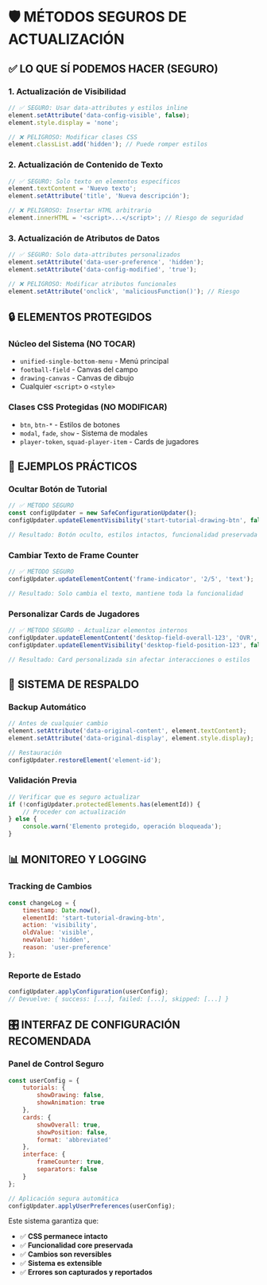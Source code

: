 # 🛡️ MÉTODOS SEGUROS DE ACTUALIZACIÓN

## ✅ **LO QUE SÍ PODEMOS HACER (SEGURO)**

### 1. **Actualización de Visibilidad**
```javascript
// ✅ SEGURO: Usar data-attributes y estilos inline
element.setAttribute('data-config-visible', false);
element.style.display = 'none';

// ❌ PELIGROSO: Modificar clases CSS
element.classList.add('hidden'); // Puede romper estilos
```

### 2. **Actualización de Contenido de Texto**
```javascript
// ✅ SEGURO: Solo texto en elementos específicos
element.textContent = 'Nuevo texto';
element.setAttribute('title', 'Nueva descripción');

// ❌ PELIGROSO: Insertar HTML arbitrario
element.innerHTML = '<script>...</script>'; // Riesgo de seguridad
```

### 3. **Actualización de Atributos de Datos**
```javascript
// ✅ SEGURO: Solo data-attributes personalizados
element.setAttribute('data-user-preference', 'hidden');
element.setAttribute('data-config-modified', 'true');

// ❌ PELIGROSO: Modificar atributos funcionales
element.setAttribute('onclick', 'maliciousFunction()'); // Riesgo
```

## 🔒 **ELEMENTOS PROTEGIDOS**

### Núcleo del Sistema (NO TOCAR)
- `unified-single-bottom-menu` - Menú principal
- `football-field` - Canvas del campo
- `drawing-canvas` - Canvas de dibujo
- Cualquier `<script>` o `<style>`

### Clases CSS Protegidas (NO MODIFICAR)
- `btn`, `btn-*` - Estilos de botones
- `modal`, `fade`, `show` - Sistema de modales
- `player-token`, `squad-player-item` - Cards de jugadores

## 🎯 **EJEMPLOS PRÁCTICOS**

### Ocultar Botón de Tutorial
```javascript
// ✅ MÉTODO SEGURO
const configUpdater = new SafeConfigurationUpdater();
configUpdater.updateElementVisibility('start-tutorial-drawing-btn', false);

// Resultado: Botón oculto, estilos intactos, funcionalidad preservada
```

### Cambiar Texto de Frame Counter
```javascript
// ✅ MÉTODO SEGURO
configUpdater.updateElementContent('frame-indicator', '2/5', 'text');

// Resultado: Solo cambia el texto, mantiene toda la funcionalidad
```

### Personalizar Cards de Jugadores
```javascript
// ✅ MÉTODO SEGURO - Actualizar elementos internos
configUpdater.updateElementContent('desktop-field-overall-123', 'OVR', 'text');
configUpdater.updateElementVisibility('desktop-field-position-123', false);

// Resultado: Card personalizada sin afectar interacciones o estilos
```

## 🔄 **SISTEMA DE RESPALDO**

### Backup Automático
```javascript
// Antes de cualquier cambio
element.setAttribute('data-original-content', element.textContent);
element.setAttribute('data-original-display', element.style.display);

// Restauración
configUpdater.restoreElement('element-id');
```

### Validación Previa
```javascript
// Verificar que es seguro actualizar
if (!configUpdater.protectedElements.has(elementId)) {
    // Proceder con actualización
} else {
    console.warn('Elemento protegido, operación bloqueada');
}
```

## 📊 **MONITOREO Y LOGGING**

### Tracking de Cambios
```javascript
const changeLog = {
    timestamp: Date.now(),
    elementId: 'start-tutorial-drawing-btn',
    action: 'visibility',
    oldValue: 'visible',
    newValue: 'hidden',
    reason: 'user-preference'
};
```

### Reporte de Estado
```javascript
configUpdater.applyConfiguration(userConfig);
// Devuelve: { success: [...], failed: [...], skipped: [...] }
```

## 🎛️ **INTERFAZ DE CONFIGURACIÓN RECOMENDADA**

### Panel de Control Seguro
```javascript
const userConfig = {
    tutorials: {
        showDrawing: false,
        showAnimation: true
    },
    cards: {
        showOverall: true,
        showPosition: false,
        format: 'abbreviated'
    },
    interface: {
        frameCounter: true,
        separators: false
    }
};

// Aplicación segura automática
configUpdater.applyUserPreferences(userConfig);
```

Este sistema garantiza que:
- ✅ **CSS permanece intacto**
- ✅ **Funcionalidad core preservada**
- ✅ **Cambios son reversibles**
- ✅ **Sistema es extensible**
- ✅ **Errores son capturados y reportados**
